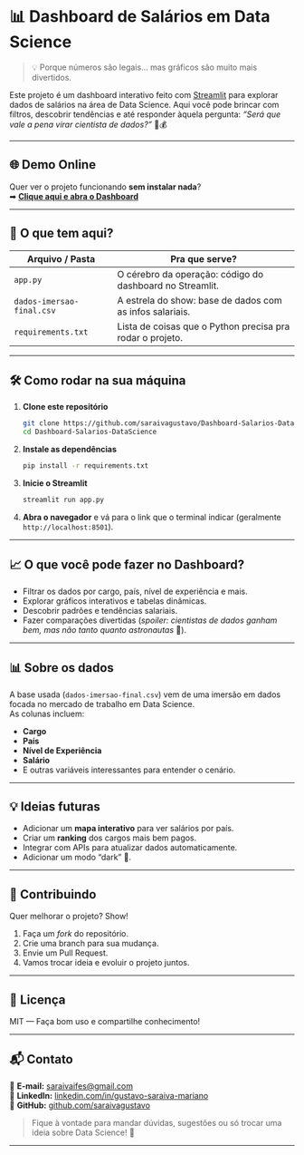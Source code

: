 # 📊 Dashboard de Salários em Data Science  

> 💡 Porque números são legais… mas gráficos são muito mais divertidos.

Este projeto é um dashboard interativo feito com [Streamlit](https://streamlit.io/) para explorar dados de salários na área de Data Science. Aqui você pode brincar com filtros, descobrir tendências e até responder àquela pergunta: *“Será que vale a pena virar cientista de dados?”* 💼💰

---

## 🌐 Demo Online  

Quer ver o projeto funcionando **sem instalar nada**?  
➡ [**Clique aqui e abra o Dashboard**](https://dashboard-salarios-datascience.streamlit.app/)  

---

## 📂 O que tem aqui?  

| Arquivo / Pasta             | Pra que serve? |
|-----------------------------|----------------|
| `app.py`                    | O cérebro da operação: código do dashboard no Streamlit. |
| `dados-imersao-final.csv`   | A estrela do show: base de dados com as infos salariais. |
| `requirements.txt`          | Lista de coisas que o Python precisa pra rodar o projeto. |

---

## 🛠️ Como rodar na sua máquina  

1. **Clone este repositório**  
   ```bash
   git clone https://github.com/saraivagustavo/Dashboard-Salarios-DataScience.git
   cd Dashboard-Salarios-DataScience
   ```

2. **Instale as dependências**  
   ```bash
   pip install -r requirements.txt
   ```

3. **Inicie o Streamlit**  
   ```bash
   streamlit run app.py
   ```

4. **Abra o navegador** e vá para o link que o terminal indicar (geralmente `http://localhost:8501`).

---

## 📈 O que você pode fazer no Dashboard?  

- Filtrar os dados por cargo, país, nível de experiência e mais.
- Explorar gráficos interativos e tabelas dinâmicas.
- Descobrir padrões e tendências salariais.
- Fazer comparações divertidas (*spoiler: cientistas de dados ganham bem, mas não tanto quanto astronautas* 🚀).

---

## 📊 Sobre os dados  

A base usada (`dados-imersao-final.csv`) vem de uma imersão em dados focada no mercado de trabalho em Data Science.  
As colunas incluem:
- **Cargo**  
- **País**  
- **Nível de Experiência**  
- **Salário**  
- E outras variáveis interessantes para entender o cenário.

---

## 💡 Ideias futuras 

- Adicionar um **mapa interativo** para ver salários por país.
- Criar um **ranking** dos cargos mais bem pagos.
- Integrar com APIs para atualizar dados automaticamente.
- Adicionar um modo “dark” 🌙.

---

## 🤝 Contribuindo  

Quer melhorar o projeto? Show!  
1. Faça um *fork* do repositório.  
2. Crie uma branch para sua mudança.  
3. Envie um Pull Request.  
4. Vamos trocar ideia e evoluir o projeto juntos.  

---

## 📜 Licença  

MIT — Faça bom uso e compartilhe conhecimento!  

---

## 📬 Contato  

📧 **E-mail:** [saraivaifes@gmail.com](mailto:seuemail@exemplo.com)  
💼 **LinkedIn:** [linkedin.com/in/gustavo-saraiva-mariano](https://www.linkedin.com/in/gustavo-saraiva-mariano/)  
🐙 **GitHub:** [github.com/saraivagustavo](https://github.com/saraivagustavo)  

> Fique à vontade para mandar dúvidas, sugestões ou só trocar uma ideia sobre Data Science! 🚀
****
